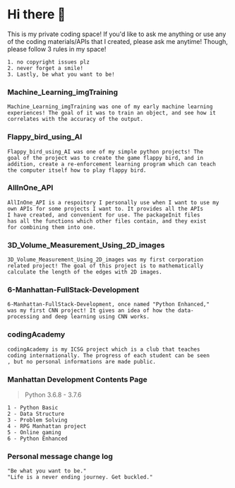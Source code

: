 # Hi there 👋
 This is my private coding space! If you'd like to ask me anything or use any of the coding materials/APIs that I created, please ask me anytime! Though, please follow 3 rules in my space!
 ```
 1. no copyright issues plz
 2. never forget a smile!
 3. Lastly, be what you want to be!
 ```
### Machine_Learning_imgTraining
``` 
Machine_Learning_imgTraining was one of my early machine learning
experiences! The goal of it was to train an object, and see how it
correlates with the accuracy of the output.
```

### Flappy_bird_using_AI
``` 
Flappy_bird_using_AI was one of my simple python projects! The
goal of the project was to create the game flappy bird, and in
addition, create a re-enforcement learning program which can teach
the computer itself how to play flappy bird.
```

### AllInOne_API
```
AllInOne_API is a respoitory I personally use when I want to use my 
own APIs for some projects I want to. It provides all the APIs 
I have created, and convenient for use. The packageInit files 
has all the functions which other files contain, and they exist 
for combining them into one.
```

### 3D_Volume_Measurement_Using_2D_images
```
3D_Volume_Measurement_Using_2D_images was my first corporation
related project! The goal of this project is to mathematically
calculate the length of the edges with 2D images.
```

### 6-Manhattan-FullStack-Development
```
6-Manhattan-FullStack-Development, once named "Python Enhanced," 
was my first CNN project! It gives an idea of how the data- 
processing and deep learning using CNN works.
```

### codingAcademy
```
codingAcademy is my ICSG project which is a club that teaches 
coding internationally. The progress of each student can be seen
, but no personal informations are made public.
```

### Manhattan Development Contents Page

> Python 3.6.8 - 3.7.6
```
1 - Python Basic
2 - Data Structure
3 - Problem Solving
4 - RPG Manhattan project
5 - Online gaming
6 - Python Enhanced
```

### Personal message change log
```
"Be what you want to be."
"Life is a never ending journey. Get buckled."
```
<!--
**seunghk1206/seunghk1206** is a ✨ _special_ ✨ repository because its `README.md` (this file) appears on your GitHub profile.

Here are some ideas to get you started:

- 🔭 I’m currently working on ...
- 🌱 I’m currently learning ...
- 👯 I’m looking to collaborate on ...
- 🤔 I’m looking for help with ...
- 💬 Ask me about ...
- 📫 How to reach me: ...
- 😄 Pronouns: ...
- ⚡ Fun fact: ...
-->
